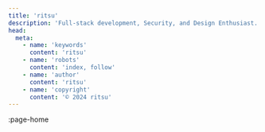 ```yaml
---
title: 'ritsu'
description: 'Full-stack development, Security, and Design Enthusiast.'
head:
  meta:
    - name: 'keywords'
      content: 'ritsu'
    - name: 'robots'
      content: 'index, follow'
    - name: 'author'
      content: 'ritsu'
    - name: 'copyright'
      content: '© 2024 ritsu'
---
```


:page-home